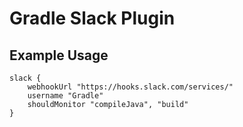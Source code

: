 # Gradle Slack Plugin

## Example Usage
```
slack {
    webhookUrl "https://hooks.slack.com/services/"
    username "Gradle"
    shouldMonitor "compileJava", "build"
}
```



